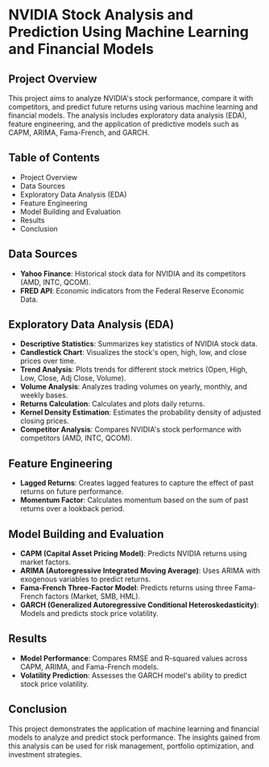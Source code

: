 # NVIDIA Stock Analysis and Prediction Using Machine Learning and Financial Models

## Project Overview
This project aims to analyze NVIDIA's stock performance, compare it with competitors, and predict future returns using various machine learning and financial models. The analysis includes exploratory data analysis (EDA), feature engineering, and the application of predictive models such as CAPM, ARIMA, Fama-French, and GARCH.

## Table of Contents
- Project Overview
- Data Sources
- Exploratory Data Analysis (EDA)
- Feature Engineering
- Model Building and Evaluation
- Results
- Conclusion

## Data Sources
- **Yahoo Finance**: Historical stock data for NVIDIA and its competitors (AMD, INTC, QCOM).
- **FRED API**: Economic indicators from the Federal Reserve Economic Data.

## Exploratory Data Analysis (EDA)
- **Descriptive Statistics**: Summarizes key statistics of NVIDIA stock data.
- **Candlestick Chart**: Visualizes the stock's open, high, low, and close prices over time.
- **Trend Analysis**: Plots trends for different stock metrics (Open, High, Low, Close, Adj Close, Volume).
- **Volume Analysis**: Analyzes trading volumes on yearly, monthly, and weekly bases.
- **Returns Calculation**: Calculates and plots daily returns.
- **Kernel Density Estimation**: Estimates the probability density of adjusted closing prices.
- **Competitor Analysis**: Compares NVIDIA's stock performance with competitors (AMD, INTC, QCOM).

## Feature Engineering
- **Lagged Returns**: Creates lagged features to capture the effect of past returns on future performance.
- **Momentum Factor**: Calculates momentum based on the sum of past returns over a lookback period.

## Model Building and Evaluation
- **CAPM (Capital Asset Pricing Model)**: Predicts NVIDIA returns using market factors.
- **ARIMA (Autoregressive Integrated Moving Average)**: Uses ARIMA with exogenous variables to predict returns.
- **Fama-French Three-Factor Model**: Predicts returns using three Fama-French factors (Market, SMB, HML).
- **GARCH (Generalized Autoregressive Conditional Heteroskedasticity)**: Models and predicts stock price volatility.

## Results
- **Model Performance**: Compares RMSE and R-squared values across CAPM, ARIMA, and Fama-French models.
- **Volatility Prediction**: Assesses the GARCH model's ability to predict stock price volatility.

## Conclusion
This project demonstrates the application of machine learning and financial models to analyze and predict stock performance. The insights gained from this analysis can be used for risk management, portfolio optimization, and investment strategies.
